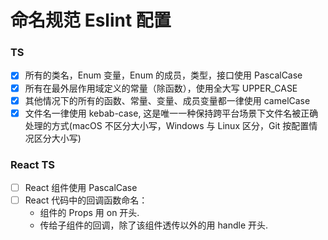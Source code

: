 # 命名规范 Eslint 配置

### TS

- [x] 所有的类名，Enum 变量，Enum 的成员，类型，接口使用 PascalCase
- [x] 所有在最外层作用域定义的常量（除函数），使用全大写 UPPER_CASE
- [x] 其他情况下的所有的函数、常量、变量、成员变量都一律使用 camelCase
- [x] 文件名一律使用 kebab-case, 这是唯一一种保持跨平台场景下文件名被正确处理的方式(macOS 不区分大小写，Windows 与 Linux 区分，Git 按配置情况区分大小写)

### React TS

- [ ] React 组件使用 PascalCase
- [ ] React 代码中的回调函数命名：
  - 组件的 Props 用 on 开头.
  - 传给子组件的回调，除了该组件透传以外的用 handle 开头.
